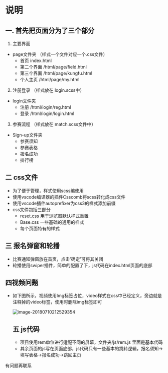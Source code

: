 # 说明

## 一. 首先把页面分为了三个部分

1. 主要界面

* page文件夹   （样式一个文件对应一个.css文件）
  * 首页  index.html
  * 第二个界面 /html/page/field.html
  * 第三个界面 /html/page/kungfu.html
  * 个人主页 /html/page/my.html

2. 注册登录 （样式放在 login.scss中）

* login文件夹
  * 注册 /html/login/reg.html
  * 登录 /html/login/login.html

3. 参赛流程 （样式放在 match.scss文件中）

* Sign-up文件夹
    * 参赛须知
    * 参赛表格
    * 报名成功
    * 排行榜


## 二 css文件
* 为了便于管理，样式使用scss编使用
* 使用vscode编译器的插件Csscomb将scss转化成css文件
* 使用vscode插件autoprefixer为css3的样式添加前缀
* css文件包括三部分 
  * reset.css 用于浏览器默认样式重置
  * Base.css 一些基础的通用的样式
  * 每个页面特有的样式

## 三 报名弹窗和轮播

* 比赛通知弹窗放在首页，点击'确定'可将其关闭 
* 轮播使用swiper插件，简单的配置了下，js代码在index.html页面的底部

## 四视频问题

* 如下图所示，视频使用Img标签占位，video样式在css中已经定义，旁边就是注释掉的video标签，使用时删除img标签即可

  ![image-20180710212529354](/var/folders/8p/w9p5cj3n4wxfdwnsxj16rkcc0000gn/T/abnerworks.Typora/image-20180710212529354.png)

  ## 五 js代码

  * 项目使用rem单位进行适配不同的屏幕，文件夹/js/rem.js   里面是基本代码
  * 其余页面的js写在页面底部，js代码只有一些基本的跳转逻辑，报名须知->填写表格->报名成功->跳回主页

有问题再联系